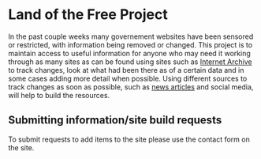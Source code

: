 # Land of the Free Project
In the past couple weeks many governement websites have been sensored or restricted, with information being removed or changed. This project is to maintain access to useful information for anyone who may need it working through as many sites as can be found using sites such as [Internet Archive](https://web.archive.org/) to track changes, look at what had been there as of a certain data and in some cases adding more detail when possible. Using different sources to track changes as soon as possible, such as [news articles](https://www.nytimes.com/2025/02/02/upshot/trump-government-websites-missing-pages.html) and social media, will help to build the resources.


## Submitting information/site build requests
To submit requests to add items to the site please use the contact form on the site.
